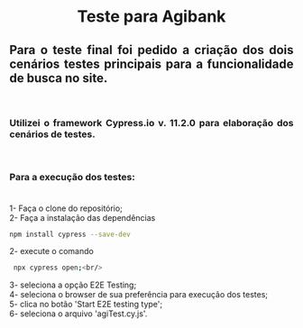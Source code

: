 <h1 align="center"> Teste para Agibank </h1>

<h2 align="justify">Para o teste final foi pedido a criação dos dois cenários testes principais para a funcionalidade de busca no site.</h2><br/>

<h3 align="justify">Utilizei o framework Cypress.io v. 11.2.0 para elaboração dos cenários de testes. </h3><br/>

### Para a execução dos testes:<br/><br/>

1- Faça o clone do repositório;<br/>
2- Faça a instalação das dependências<br/>
```sh
npm install cypress --save-dev
```
2- execute o comando
```sh
 npx cypress open;<br/> 
```
3- seleciona a opção E2E Testing;<br/>
4- seleciona o browser de sua preferência para execução dos testes;<br/>
5- clica no botão 'Start E2E testing type';<br/>
6- seleciona o arquivo 'agiTest.cy.js'.
